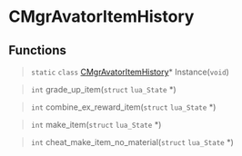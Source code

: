 # CMgrAvatorItemHistory
 
## Functions
 
> `static` `class` [CMgrAvatorItemHistory](lua/classes/CMgrAvatorItemHistory.md)* Instance(`void`)
 
> `int` grade_up_item(`struct` `lua_State` *)
 
> `int` combine_ex_reward_item(`struct` `lua_State` *)
 
> `int` make_item(`struct` `lua_State` *)
 
> `int` cheat_make_item_no_material(`struct` `lua_State` *)
 
